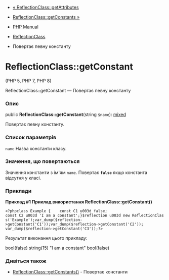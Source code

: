 - [«
ReflectionClass::getAttributes](reflectionclass.getattributes.md)
- [ReflectionClass::getConstants »](reflectionclass.getconstants.md)

- [PHP Manual](index.md)
- [ReflectionClass](class.reflectionclass.md)
- Повертає певну константу

# ReflectionClass::getConstant

(PHP 5, PHP 7, PHP 8)

ReflectionClass::getConstant — Повертає певну константу

### Опис

public **ReflectionClass::getConstant**(string `$name`):
[mixed](language.types.declarations.md#language.types.declarations.mixed)

Повертає певну константу.

### Список параметрів

`name`
Назва константи класу.

### Значення, що повертаються

Значення константи з ім'ям `name`. Повертає **`false`** якщо
константа відсутня у класі.

### Приклади

**Приклад #1 Приклад використання **ReflectionClass::getConstant()****

`<?phpclass Example {    const C1 u003d false; const C2 u003d 'I am a constant';}$reflection u003d new ReflectionClass('Example');var_dump($reflection->getConstant('C1'));var_dump($reflection->getConstant('C2')); var_dump($reflection->getConstant('C3'));?> `

Результат виконання цього прикладу:

bool(false)
string(15) "I am a constant"
bool(false)

### Дивіться також

- [ReflectionClass::getConstants()](reflectionclass.getconstants.md) -
Повертає константи
